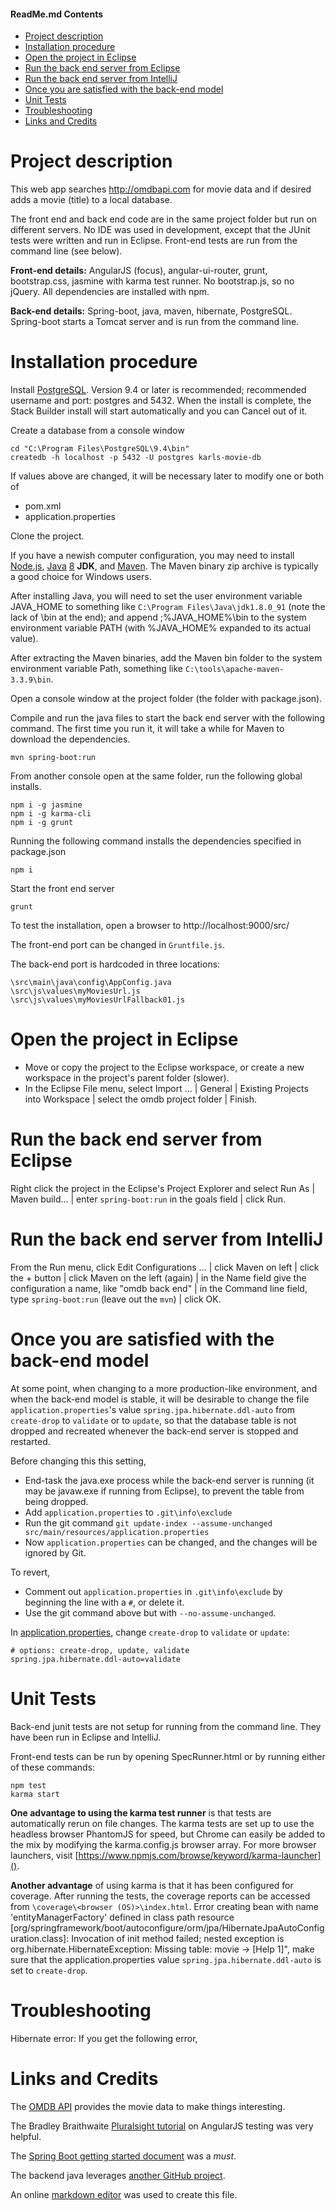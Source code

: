 #### ReadMe.md Contents

- [Project description](#project-description)
- [Installation procedure](#installation-procedure)
- [Open the project in Eclipse](#open1)
- [Run the back end server from Eclipse](#run1)
- [Run the back end server from IntelliJ](#run2)
- [Once you are satisfied with the back-end model](#once)
- [Unit Tests](#unit-tests)
- [Troubleshooting](#troubleshooting)
- [Links and Credits](#links-and-credits)

# Project description

This web app searches http://omdbapi.com for movie data and if desired adds a movie (title) to a local database.

The front end and back end code are in the same project folder but run on different servers. No IDE was used in development, except that the JUnit tests were written and run in Eclipse. Front-end tests are run from the command line (see below).

**Front-end details:** AngularJS (focus), angular-ui-router, grunt, bootstrap.css, jasmine with karma test runner. No bootstrap.js, so no jQuery. All dependencies are installed with npm.

**Back-end details:** Spring-boot, java, maven, hibernate, PostgreSQL. Spring-boot starts a Tomcat server and is run from the command line. 

# Installation procedure

Install [PostgreSQL](https://www.postgresql.org/download/). Version 9.4 or later is recommended; recommended username and port: postgres and 5432. When the install is complete, the Stack Builder install will start automatically and you can Cancel out of it.

Create a database from a console window

	cd "C:\Program Files\PostgreSQL\9.4\bin"
	createdb -h localhost -p 5432 -U postgres karls-movie-db

If values above are changed, it will be necessary later to modify one or both of
- pom.xml
- application.properties

Clone the project.

If you have a newish computer configuration, you may need to install [Node.js], [Java][] [8](http://www.oracle.com/technetwork/java/javase/downloads/index.html) **JDK**, and [Maven]. The Maven binary zip archive is typically a good choice for Windows users. 

After installing Java, you will need to set the user environment variable JAVA_HOME to something like `C:\Program Files\Java\jdk1.8.0_91` (note the lack of \bin at the end); and append ;%JAVA_HOME%\bin to the system environment variable PATH (with %JAVA_HOME% expanded to its actual value).

After extracting the Maven binaries, add the Maven bin folder to the system environment variable Path, something like `C:\tools\apache-maven-3.3.9\bin`.

Open a console window at the project folder (the folder with package.json).

Compile and run the java files to start the back end server with the following command. The first time you run it, it will take a while for Maven to download the dependencies.

	mvn spring-boot:run

From another console open at the same folder, run the following global installs.

	npm i -g jasmine
	npm i -g karma-cli
	npm i -g grunt

Running the following command installs the dependencies specified in package.json

	npm i

Start the front end server 

	grunt

To test the installation, open a browser to http://localhost:9000/src/

The front-end port can be changed in `Gruntfile.js`.

The back-end port is hardcoded in three locations:

	\src\main\java\config\AppConfig.java
	\src\js\values\myMoviesUrl.js
	\src\js\values\myMoviesUrlFallback01.js

# Open the project in Eclipse <a name="open1"></a>

- Move or copy the project to the Eclipse workspace, or create a new workspace in the project's parent folder (slower).
- In the Eclipse File menu, select Import ... | General | Existing Projects into Workspace | select the omdb project folder | Finish.

# Run the back end server from Eclipse <a name="run1"></a>

Right click the project in the Eclipse's Project Explorer and select Run As | Maven build... | enter `spring-boot:run` in the goals field | click Run.

# Run the back end server from IntelliJ <a name="run2"></a>

From the Run menu, click Edit Configurations ... | click Maven on left | click the + button | click Maven on the left (again) | in the Name field give the configuration a name, like "omdb back end" | in the Command line field, type `spring-boot:run` (leave out the `mvn`) | click OK.

# Once you are satisfied with the back-end model <a name="once"></a>

At some point, when changing to a more production-like environment, and when the back-end model is stable, it will be desirable to change the file `application.properties`'s value `spring.jpa.hibernate.ddl-auto` from `create-drop` to `validate` or to `update`, so that the database table is not dropped and recreated whenever the back-end server is stopped and restarted. 

Before changing this this setting,

- End-task the java.exe process while the back-end server is running (it may be javaw.exe if running from Eclipse), to prevent the table from being dropped.
- Add `application.properties` to `.git\info\exclude`
- Run the git command `git update-index --assume-unchanged src/main/resources/application.properties`
- Now `application.properties` can be changed, and the changes will be ignored by Git.

To revert,

- Comment out `application.properties` in `.git\info\exclude` by beginning the line with a `#`, or delete it.
- Use the git command above but with `--no-assume-unchanged`.

In [application.properties], change `create-drop` to `validate` or `update`:
```
# options: create-drop, update, validate
spring.jpa.hibernate.ddl-auto=validate
```
[application.properties]: src/main/resources/application.properties "view the whole file"

# Unit Tests

Back-end junit tests are not setup for running from the command line. They have been run in Eclipse and IntelliJ.

Front-end tests can be run by opening SpecRunner.html or by running either of these commands:

	npm test
	karma start

**One advantage to using the karma test runner** is that tests are automatically rerun on file changes. The karma tests are set up to use the headless browser PhantomJS for speed, but Chrome can easily be added to the mix by modifying the karma.config.js browser array. For more browser launchers, visit [https://www.npmjs.com/browse/keyword/karma-launcher]().

**Another advantage** of using karma is that it has been configured for coverage. After running the tests, the coverage reports can be accessed from `\coverage\<browser (OS)>\index.html`.
Error creating bean with name 'entityManagerFactory' defined in class path resource [org/springframework/boot/autoconfigure/orm/jpa/HibernateJpaAutoConfiguration.class]: Invocation of init method failed; nested exception is org.hibernate.HibernateException: Missing table: movie -> [Help 1]", make sure that the application.properties value `spring.jpa.hibernate.ddl-auto` is set to `create-drop`.
# Troubleshooting

Hibernate error: If you get the following error, 

# Links and Credits

The [OMDB API] provides the movie data to make things interesting.

The Bradley Braithwaite [Pluralsight tutorial] on AngularJS testing was very helpful.

The [Spring Boot getting started document] was a *must*.

The backend java leverages [another GitHub project].

An online [markdown editor] was used to create this file.

[//]: # (any or all of the following references could have be placed anywhere in this file; note that surrounding the url with angle brackets is optional)

[Node.js]: https://nodejs.org/en/download/current/
[Java]: http://www.java.com
[Maven]: http://maven.apache.org/
[markdown editor]: <http://dillinger.io> "dillinger.io is an online markdown editor that can save to and import from your Dropbox or OneDrive"
[pluralsight tutorial]: <https://app.pluralsight.com/library/courses/angularjs-ngmock-unit-testing>
[omdb api]: <http://omdbapi.com>
[spring boot getting started document]: <http://docs.spring.io/spring-boot/docs/current-SNAPSHOT/reference/htmlsingle/#getting-started-installing-spring-boot>
[another GitHub project]: <https://github.com/AlgiersJUG/spring-boot-postgres-sample>
[same-file link]: http://stackoverflow.com/questions/6695439/how-do-you-create-link-to-a-named-anchor-in-multimarkdown

<br /><br /><br /><br /><br /><br /><br /><br /><br /><br /><br /><br />
